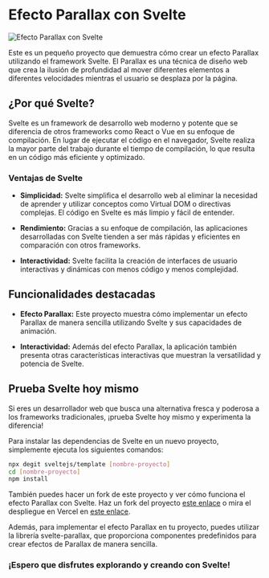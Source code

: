 # Efecto Parallax con Svelte

![Efecto Parallax con Svelte](/public/gif.gif)

Este es un pequeño proyecto que demuestra cómo crear un efecto Parallax utilizando el framework Svelte. El Parallax es una técnica de diseño web que crea la ilusión de profundidad al mover diferentes elementos a diferentes velocidades mientras el usuario se desplaza por la página.

## ¿Por qué Svelte?

Svelte es un framework de desarrollo web moderno y potente que se diferencia de otros frameworks como React o Vue en su enfoque de compilación. En lugar de ejecutar el código en el navegador, Svelte realiza la mayor parte del trabajo durante el tiempo de compilación, lo que resulta en un código más eficiente y optimizado.

### Ventajas de Svelte

- **Simplicidad:** Svelte simplifica el desarrollo web al eliminar la necesidad de aprender y utilizar conceptos como Virtual DOM o directivas complejas. El código en Svelte es más limpio y fácil de entender.

- **Rendimiento:** Gracias a su enfoque de compilación, las aplicaciones desarrolladas con Svelte tienden a ser más rápidas y eficientes en comparación con otros frameworks.

- **Interactividad:** Svelte facilita la creación de interfaces de usuario interactivas y dinámicas con menos código y menos complejidad.

## Funcionalidades destacadas

- **Efecto Parallax:** Este proyecto muestra cómo implementar un efecto Parallax de manera sencilla utilizando Svelte y sus capacidades de animación.

- **Interactividad:** Además del efecto Parallax, la aplicación también presenta otras características interactivas que muestran la versatilidad y potencia de Svelte.

## Prueba Svelte hoy mismo

Si eres un desarrollador web que busca una alternativa fresca y poderosa a los frameworks tradicionales, ¡prueba Svelte hoy mismo y experimenta la diferencia!

Para instalar las dependencias de Svelte en un nuevo proyecto, simplemente ejecuta los siguientes comandos:

```bash
npx degit sveltejs/template [nombre-proyecto]
cd [nombre-proyecto]
npm install
```

También puedes hacer un fork de este proyecto y ver cómo funciona el efecto Parallax con Svelte. Haz un fork del proyecto [este enlace](https://github.com/femcodersclub/Efecto-Parallax-Svelte.git) o mira el despliegue en Vercel en [este enlace](https://efecto-parallax-svelte.vercel.app/).

Además, para implementar el efecto Parallax en tu proyecto, puedes utilizar la librería svelte-parallax, que proporciona componentes predefinidos para crear efectos de Parallax de manera sencilla.

### ¡Espero que disfrutes explorando y creando con Svelte!
